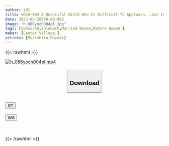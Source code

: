 ```yaml
---
author: j91
title: YOCH-004 A Beautiful Witch Who Is Difficult To Approach...but In Reality She Is Very Cheerful And Really Perverted! She Is Covered In Drool And Goes Crazy With Her Longed-for Unrivaled Cock! Hazuki Morishita
date: 2023-09-28T00:00:00Z
image: "h_086yoch004pl.jpg"
tags: [Censored,Solowork,Married Woman,Mature Woman	]
maker: [Center Village ]
actress: [Morishita Hazuki]
---
```



{{< rawhtml >}}

<div class="video" data-videoid="WXA6wYA31AHb2Mp">
    <a href="javascript:;">
        <img src="https://my.j91.asia/posts/h_086yoch004pl/h_086yoch004pl.jpg" width="WIDTH" height="HEIGHT" alt="h_086yoch004pl.mp4" loading="lazy">
    </a>
</div>

<script type="text/javascript" src="https://j91.asia/asset/on-demand-st.js"></script>

<br>
  <link rel="stylesheet" href="https://j91.asia/asset/bs5.css">
  
  <center>
  <button class="btn btn-primary" type="button" data-bs-toggle="collapse" data-bs-target=".multi-collapse" aria-expanded="false" aria-controls="multiCollapseExample1 multiCollapseExample2"><h2>Download</h2></button></center>
</p>
<div class="row">
  <div class="col">
    <div class="collapse multi-collapse" id="multiCollapseExample1">
      <div class="card card-body">
	      	      <br>
<div class="buttons">  
<a href="https://streamtape.to/v/WXA6wYA31AHb2Mp"><button class="btn-hover color-3"><i class="fa fa-download"></i> ST</button></a></div>
    </div>
  </div>
</div>
  <div class="col">
    <div class="collapse multi-collapse" id="multiCollapseExample2">
      <div class="card card-body">
	      <br>
<div class="buttons">
    <a href="https://wolfstream.tv/c48o1a8yh7wi"><button class="btn-hover color-9"><i class="fa fa-download"></i> WS</button></a></div>
<br><br>
      </div>
    </div>
  </div>
</div>

{{< /rawhtml >}}